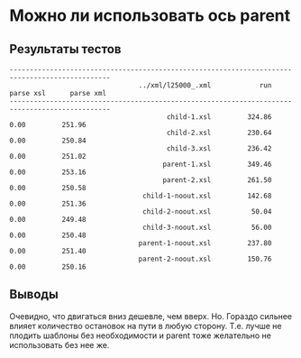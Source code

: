 Можно ли использовать ось parent
================================

Результаты тестов
-----------------

    -----------------------------------------------------------------------------------------------
                                    ../xml/l25000_.xml            run      parse xsl      parse xml
    -----------------------------------------------------------------------------------------------
                                           child-1.xsl         324.86           0.00         251.96
                                           child-2.xsl         230.64           0.00         250.84
                                           child-3.xsl         236.42           0.00         251.02
                                          parent-1.xsl         349.46           0.00         253.16
                                          parent-2.xsl         261.50           0.00         250.58
                                     child-1-noout.xsl         142.68           0.00         251.36
                                     child-2-noout.xsl          50.04           0.00         249.48
                                     child-3-noout.xsl          56.00           0.00         250.48
                                    parent-1-noout.xsl         237.80           0.00         251.40
                                    parent-2-noout.xsl         150.76           0.00         250.16


Выводы
------

Очевидно, что двигаться вниз дешевле, чем вверх.
Но. Гораздо сильнее влияет количество остановок на пути в любую сторону.
Т.е. лучше не плодить шаблоны без необходимости и parent тоже желательно не использовать без нее же.

